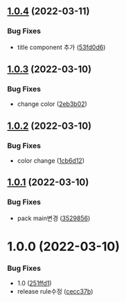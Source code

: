 ## [1.0.4](https://github.com/jl917/sample_npm_unpkg/compare/v1.0.3...v1.0.4) (2022-03-11)


### Bug Fixes

* title component 추가 ([53fd0d6](https://github.com/jl917/sample_npm_unpkg/commit/53fd0d683993684b204931ac710e23255a1aa5ac))

## [1.0.3](https://github.com/jl917/sample_npm_unpkg/compare/v1.0.2...v1.0.3) (2022-03-10)


### Bug Fixes

* change color ([2eb3b02](https://github.com/jl917/sample_npm_unpkg/commit/2eb3b024624466f6273f2230afd58d7ac11927b0))

## [1.0.2](https://github.com/jl917/sample_npm_unpkg/compare/v1.0.1...v1.0.2) (2022-03-10)


### Bug Fixes

* color change ([1cb6d12](https://github.com/jl917/sample_npm_unpkg/commit/1cb6d12d95102853519f8a53c009a7f0ca6eb050))

## [1.0.1](https://github.com/jl917/sample_npm_unpkg/compare/v1.0.0...v1.0.1) (2022-03-10)


### Bug Fixes

* pack main변경 ([3529856](https://github.com/jl917/sample_npm_unpkg/commit/35298566c1785530e293ef1ae700d0479d5da1d0))

# 1.0.0 (2022-03-10)


### Bug Fixes

* 1.0 ([251ffd1](https://github.com/jl917/sample_npm_unpkg/commit/251ffd145d9424dfa7fe962a601b7f1e0307a782))
* release rule수정 ([cecc37b](https://github.com/jl917/sample_npm_unpkg/commit/cecc37b80cc3f8b5a46da8b1f462514007f0f7b1))
